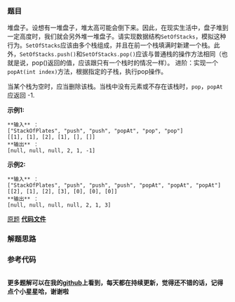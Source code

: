 ### 题目
堆盘子。设想有一堆盘子，堆太高可能会倒下来。因此，在现实生活中，盘子堆到一定高度时，我们就会另外堆一堆盘子。请实现数据结构`SetOfStacks`，模拟这种行为。`SetOfStacks`应该由多个栈组成，并且在前一个栈填满时新建一个栈。此外，`SetOfStacks.push()`和`SetOfStacks.pop()`应该与普通栈的操作方法相同（也就是说，pop()返回的值，应该跟只有一个栈时的情况一样）。
进阶：实现一个`popAt(int index)`方法，根据指定的子栈，执行pop操作。

当某个栈为空时，应当删除该栈。当栈中没有元素或不存在该栈时，`pop`，`popAt` 应返回 -1.

**示例1:**

    
    
    **输入** ：
    ["StackOfPlates", "push", "push", "popAt", "pop", "pop"]
    [[1], [1], [2], [1], [], []]
    **输出** ：
    [null, null, null, 2, 1, -1]
    

**示例2:**

    
    
    **输入** ：
    ["StackOfPlates", "push", "push", "push", "popAt", "popAt", "popAt"]
    [[2], [1], [2], [3], [0], [0], [0]]
    **输出** ：
    [null, null, null, null, 2, 1, 3]
    

[原题](https://leetcode-cn.com/problems/stack-of-plates-lcci/)    **[代码文件]()**


### 解题思路




### 参考代码

```go


```




**更多题解可以在我的[github](https://github.com/LZH139/leetcode_Go)上看到，每天都在持续更新，觉得还不错的话，记得点个小星星哈，谢谢啦**
